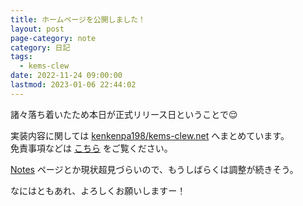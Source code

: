 ```yaml
---
title: ホームページを公開しました！
layout: post
page-category: note
category: 日記
tags:
  - kems-clew
date: 2022-11-24 09:00:00
lastmod: 2023-01-06 22:44:02
---
```


諸々落ち着いたため本日が正式リリース日ということで😌

実装内容に関しては [kenkenpa198/kems-clew.net](https://github.com/kenkenpa198/kems-clew.net) へまとめています。  
免責事項などは [こちら](./about/) をご覧ください。

[Notes](/notes.html) ページとか現状超見づらいので、もうしばらくは調整が続きそう。

なにはともあれ、よろしくお願いしますー！
